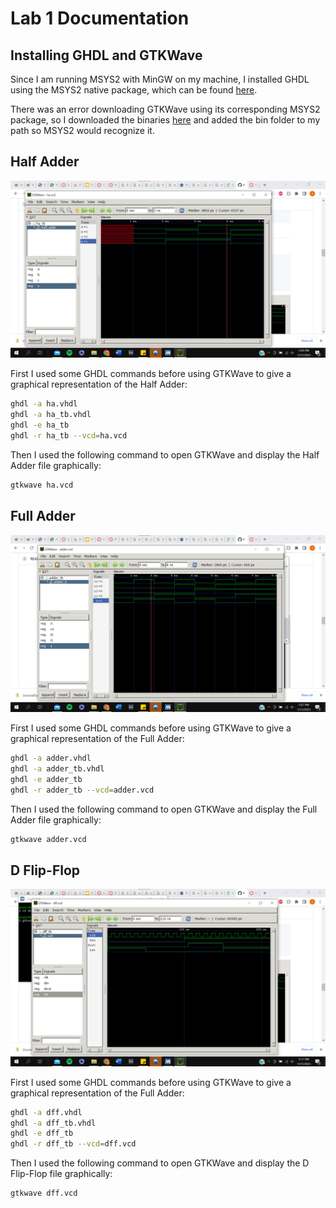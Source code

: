 # Lab 1 Documentation

## Installing GHDL and GTKWave

Since I am running MSYS2 with MinGW on my machine, I installed GHDL using the MSYS2 native package, which can be found [here](https://packages.msys2.org/package/mingw-w64-x86_64-ghdl).

There was an error downloading GTKWave using its corresponding MSYS2 package, so I downloaded the binaries [here](https://sourceforge.net/projects/gtkwave/files/) and added the bin folder to my path so MSYS2 would recognize it.

## Half Adder

![GTKWave Ouput for Half Adder](halfadder.png)

First I used some GHDL commands before using GTKWave to give a graphical representation of the Half Adder:

```bash
ghdl -a ha.vhdl
ghdl -a ha_tb.vhdl
ghdl -e ha_tb
ghdl -r ha_tb --vcd=ha.vcd
```

 Then I used the following command to open GTKWave and display the Half Adder file graphically:

 ```bash
 gtkwave ha.vcd
 ```

## Full Adder

![GTKWave Output for Full Adder](fulladder.png)

First I used some GHDL commands before using GTKWave to give a graphical representation of the Full Adder:

```bash
ghdl -a adder.vhdl
ghdl -a adder_tb.vhdl
ghdl -e adder_tb
ghdl -r adder_tb --vcd=adder.vcd
```

 Then I used the following command to open GTKWave and display the Full Adder file graphically:

 ```bash
 gtkwave adder.vcd
 ```

## D Flip-Flop

![GTKWave Output for D Flip-Flop](dflipflop.png)

First I used some GHDL commands before using GTKWave to give a graphical representation of the Full Adder:

```bash
ghdl -a dff.vhdl
ghdl -a dff_tb.vhdl
ghdl -e dff_tb
ghdl -r dff_tb --vcd=dff.vcd
```

 Then I used the following command to open GTKWave and display the D Flip-Flop file graphically:

 ```bash
 gtkwave dff.vcd
 ```
